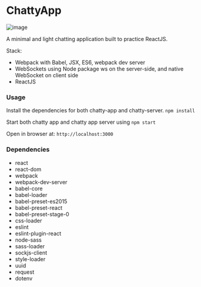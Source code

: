 # ChattyApp

![image](https://i.imgur.com/WGPCSPV.png)

A minimal and light chatting application built to practice ReactJS.

Stack:

- Webpack with Babel, JSX, ES6, webpack dev server
- WebSockets using Node package ws on the server-side, and native WebSocket on client side
- ReactJS

### Usage

Install the dependencies for both chatty-app and chatty-server. `npm install`

Start both chatty app and chatty app server using `npm start`

Open in browser at: `http://localhost:3000`

### Dependencies

- react
- react-dom
- webpack
- webpack-dev-server
- babel-core
- babel-loader
- babel-preset-es2015
- babel-preset-react
- babel-preset-stage-0
- css-loader
- eslint
- eslint-plugin-react
- node-sass
- sass-loader
- sockjs-client
- style-loader
- uuid
- request
- dotenv
